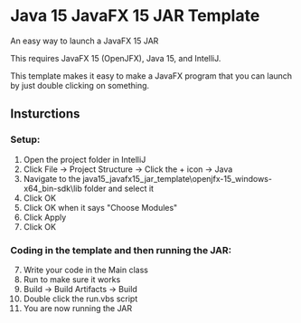 # Java 15 JavaFX 15 JAR Template

An easy way to launch a JavaFX 15 JAR

This requires JavaFX 15 (OpenJFX), Java 15, and IntelliJ.

This template makes it easy to make a JavaFX program that you can launch by just double clicking on something.

## Insturctions

### Setup:

1. Open the project folder in IntelliJ
2. Click File -> Project Structure -> Click the + icon -> Java
3. Navigate to the java15_javafx15_jar_template\openjfx-15_windows-x64_bin-sdk\lib folder and select it
4. Click OK
5. Click OK when it says "Choose Modules"
5. Click Apply
6. Click OK

### Coding in the template and then running the JAR:

7. Write your code in the Main class
8. Run to make sure it works
9. Build -> Build Artifacts -> Build
10. Double click the run.vbs script
11. You are now running the JAR

